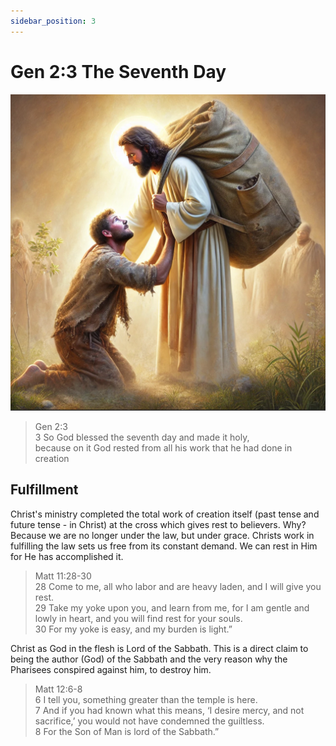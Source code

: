 ```yaml
---
sidebar_position: 3
---
```

# Gen 2:3 The Seventh Day

![Christ is our Rest](./christ-burdens.png)

> Gen 2:3 \
> 3 So God blessed the seventh day and made it holy, \
because on it God rested from all his work that he had done in creation

## Fulfillment

Christ's ministry completed the total work of creation itself (past tense and future tense - in Christ) at the cross which gives rest to believers.
Why? Because we are no longer under the law, but under grace.
Christs work in fulfilling the law sets us free from its constant demand.
We can rest in Him for He has accomplished it.

> Matt 11:28-30 \
> 28 Come to me, all who labor and are heavy laden, and I will give you rest. \
29 Take my yoke upon you, and learn from me, for I am gentle and lowly in heart, and you will find rest for your souls. \
30 For my yoke is easy, and my burden is light.”

Christ as God in the flesh is Lord of the Sabbath. 
This is a direct claim to being the author (God) of the Sabbath and the very reason why the Pharisees conspired against him, to destroy him.

> Matt 12:6-8 \
> 6 I tell you, something greater than the temple is here. \
7 And if you had known what this means, ‘I desire mercy, and not sacrifice,’ you would not have condemned the guiltless. \
8 For the Son of Man is lord of the Sabbath.” 

